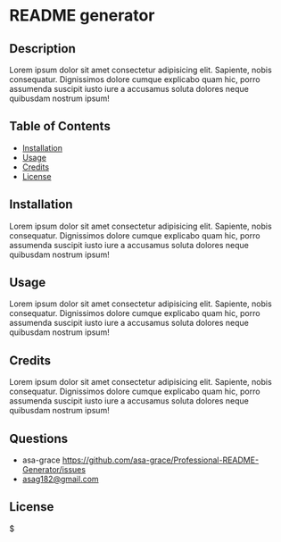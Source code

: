 
  # README generator
  
  ## Description

  Lorem ipsum dolor sit amet consectetur adipisicing elit. Sapiente, nobis consequatur. Dignissimos dolore cumque explicabo quam hic, porro assumenda suscipit iusto iure a accusamus soluta dolores neque quibusdam nostrum ipsum!

  ## Table of Contents
  * [Installation](#installation)
  * [Usage](#usage)
  * [Credits](#credits)
  * [License](#license)
  
  ## Installation

  Lorem ipsum dolor sit amet consectetur adipisicing elit. Sapiente, nobis consequatur. Dignissimos dolore cumque explicabo quam hic, porro assumenda suscipit iusto iure a accusamus soluta dolores neque quibusdam nostrum ipsum!

  ## Usage

  Lorem ipsum dolor sit amet consectetur adipisicing elit. Sapiente, nobis consequatur. Dignissimos dolore cumque explicabo quam hic, porro assumenda suscipit iusto iure a accusamus soluta dolores neque quibusdam nostrum ipsum!

  ## Credits 

  Lorem ipsum dolor sit amet consectetur adipisicing elit. Sapiente, nobis consequatur. Dignissimos dolore cumque explicabo quam hic, porro assumenda suscipit iusto iure a accusamus soluta dolores neque quibusdam nostrum ipsum!

  ## Questions

  * asa-grace https://github.com/asa-grace/Professional-README-Generator/issues
  * asag182@gmail.com

  ## License

  $


